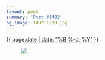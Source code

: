 ```yaml
---
layout: post
summary: 'Post #1492'
og_image: 1492-1280.jpg
---
```


<div class="post">
 <time>
  <a href="/1492">
   {{ page.date | date: "%B %-d, %Y" }}
  </a>
 </time>
 <a href="/1492">
  <figure data-taken="9/26/2021">
   <img sizes="(min-width: 700px) 50vw, calc(100vw - 2rem)" src="{{ site.assets_url }}/1492-640.jpg" srcset="{{ site.assets_url }}/1492-320.jpg 320w, {{ site.assets_url }}/1492-640.jpg 640w, {{ site.assets_url }}/1492-960.jpg 960w, {{ site.assets_url }}/1492-1280.jpg 1280w"/>
  </figure>
 </a>
</div>
